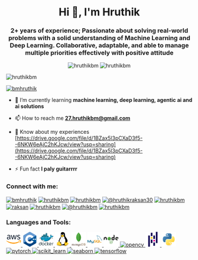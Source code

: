 <h1 align="center">Hi 👋, I'm Hruthik</h1>
<h3 align="center">2+ years of experience; Passionate about solving real-world problems with a solid understanding of Machine Learning and Deep Learning. Collaborative, adaptable, and able to manage multiple priorities effectively with positive attitude</h3>

<div align="center">
  <img src="https://github-readme-stats.vercel.app/api/top-langs?username=hruthikbm&show_icons=true&locale=en&layout=compact" alt="hruthikbm" height="150" alt="stats graph"  />
  <img src="https://github-readme-stats.vercel.app/api?username=hruthikbm&show_icons=true&locale=en" alt="hruthikbm"  />
</div>


<p align="left"> <img src="https://komarev.com/ghpvc/?username=hruthikbm&label=Profile%20views&color=0e75b6&style=flat" alt="hruthikbm" /> </p>

<p align="left"> <a href="https://twitter.com/bmhruthik" target="blank"><img src="https://img.shields.io/twitter/follow/bmhruthik?logo=twitter&style=for-the-badge" alt="bmhruthik" /></a> </p>

- 🌱 I’m currently learning **machine learning, deep learning, agentic ai and ai solutions**

- 📫 How to reach me **27.hruthikbm@gmail.com**

- 📄 Know about my experiences [https://drive.google.com/file/d/1BZax5l3pCXaD3f5--6NKW6eAjC2hKJcw/view?usp=sharing](https://drive.google.com/file/d/1BZax5l3pCXaD3f5--6NKW6eAjC2hKJcw/view?usp=sharing)

- ⚡ Fun fact **I paly guitarrrr**

<h3 align="left">Connect with me:</h3>
<p align="left">
<a href="https://twitter.com/bmhruthik" target="blank"><img align="center" src="https://raw.githubusercontent.com/rahuldkjain/github-profile-readme-generator/master/src/images/icons/Social/twitter.svg" alt="bmhruthik" height="30" width="40" /></a>
<a href="https://linkedin.com/in/hruthikbm" target="blank"><img align="center" src="https://raw.githubusercontent.com/rahuldkjain/github-profile-readme-generator/master/src/images/icons/Social/linked-in-alt.svg" alt="hruthikbm" height="30" width="40" /></a>
<a href="https://kaggle.com/hruthikbm" target="blank"><img align="center" src="https://raw.githubusercontent.com/rahuldkjain/github-profile-readme-generator/master/src/images/icons/Social/kaggle.svg" alt="hruthikbm" height="30" width="40" /></a>
<a href="https://medium.com/@hruthikraksan30" target="blank"><img align="center" src="https://raw.githubusercontent.com/rahuldkjain/github-profile-readme-generator/master/src/images/icons/Social/medium.svg" alt="@hruthikraksan30" height="30" width="40" /></a>
<a href="https://www.hackerrank.com/hruthikbm" target="blank"><img align="center" src="https://raw.githubusercontent.com/rahuldkjain/github-profile-readme-generator/master/src/images/icons/Social/hackerrank.svg" alt="hruthikbm" height="30" width="40" /></a>
<a href="https://codeforces.com/profile/raksan" target="blank"><img align="center" src="https://raw.githubusercontent.com/rahuldkjain/github-profile-readme-generator/master/src/images/icons/Social/codeforces.svg" alt="raksan" height="30" width="40" /></a>
<a href="https://www.leetcode.com/hruthikbm" target="blank"><img align="center" src="https://raw.githubusercontent.com/rahuldkjain/github-profile-readme-generator/master/src/images/icons/Social/leet-code.svg" alt="hruthikbm" height="30" width="40" /></a>
<a href="https://www.hackerearth.com/@hruthikbm" target="blank"><img align="center" src="https://raw.githubusercontent.com/rahuldkjain/github-profile-readme-generator/master/src/images/icons/Social/hackerearth.svg" alt="@hruthikbm" height="30" width="40" /></a>
<a href="https://auth.geeksforgeeks.org/user/hruthikbm" target="blank"><img align="center" src="https://raw.githubusercontent.com/rahuldkjain/github-profile-readme-generator/master/src/images/icons/Social/geeks-for-geeks.svg" alt="hruthikbm" height="30" width="40" /></a>
</p>

<h3 align="left">Languages and Tools:</h3>
<p align="left"> <a href="https://aws.amazon.com" target="_blank" rel="noreferrer"> <img src="https://raw.githubusercontent.com/devicons/devicon/master/icons/amazonwebservices/amazonwebservices-original-wordmark.svg" alt="aws" width="40" height="40"/> </a> <a href="https://www.w3schools.com/cpp/" target="_blank" rel="noreferrer"> <img src="https://raw.githubusercontent.com/devicons/devicon/master/icons/cplusplus/cplusplus-original.svg" alt="cplusplus" width="40" height="40"/> </a> <a href="https://www.docker.com/" target="_blank" rel="noreferrer"> <img src="https://raw.githubusercontent.com/devicons/devicon/master/icons/docker/docker-original-wordmark.svg" alt="docker" width="40" height="40"/> </a> <a href="https://www.linux.org/" target="_blank" rel="noreferrer"> <img src="https://raw.githubusercontent.com/devicons/devicon/master/icons/linux/linux-original.svg" alt="linux" width="40" height="40"/> </a> <a href="https://www.mongodb.com/" target="_blank" rel="noreferrer"> <img src="https://raw.githubusercontent.com/devicons/devicon/master/icons/mongodb/mongodb-original-wordmark.svg" alt="mongodb" width="40" height="40"/> </a> <a href="https://www.mysql.com/" target="_blank" rel="noreferrer"> <img src="https://raw.githubusercontent.com/devicons/devicon/master/icons/mysql/mysql-original-wordmark.svg" alt="mysql" width="40" height="40"/> </a> <a href="https://nodejs.org" target="_blank" rel="noreferrer"> <img src="https://raw.githubusercontent.com/devicons/devicon/master/icons/nodejs/nodejs-original-wordmark.svg" alt="nodejs" width="40" height="40"/> </a> <a href="https://opencv.org/" target="_blank" rel="noreferrer"> <img src="https://www.vectorlogo.zone/logos/opencv/opencv-icon.svg" alt="opencv" width="40" height="40"/> </a> <a href="https://pandas.pydata.org/" target="_blank" rel="noreferrer"> <img src="https://raw.githubusercontent.com/devicons/devicon/2ae2a900d2f041da66e950e4d48052658d850630/icons/pandas/pandas-original.svg" alt="pandas" width="40" height="40"/> </a> <a href="https://www.python.org" target="_blank" rel="noreferrer"> <img src="https://raw.githubusercontent.com/devicons/devicon/master/icons/python/python-original.svg" alt="python" width="40" height="40"/> </a> <a href="https://pytorch.org/" target="_blank" rel="noreferrer"> <img src="https://www.vectorlogo.zone/logos/pytorch/pytorch-icon.svg" alt="pytorch" width="40" height="40"/> </a> <a href="https://scikit-learn.org/" target="_blank" rel="noreferrer"> <img src="https://upload.wikimedia.org/wikipedia/commons/0/05/Scikit_learn_logo_small.svg" alt="scikit_learn" width="40" height="40"/> </a> <a href="https://seaborn.pydata.org/" target="_blank" rel="noreferrer"> <img src="https://seaborn.pydata.org/_images/logo-mark-lightbg.svg" alt="seaborn" width="40" height="40"/> </a> <a href="https://www.tensorflow.org" target="_blank" rel="noreferrer"> <img src="https://www.vectorlogo.zone/logos/tensorflow/tensorflow-icon.svg" alt="tensorflow" width="40" height="40"/> </a> </p>

 
